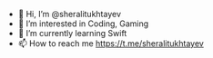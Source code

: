 - 👋 Hi, I’m @sheralitukhtayev
- 👀 I’m interested in Coding, Gaming
- 🌱 I’m currently learning Swift
- 📫 How to reach me https://t.me/sheralitukhtayev
